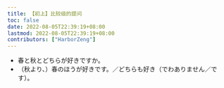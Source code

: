 ```yaml
---
title: 【初上】比较级的提问
toc: false
date: 2022-08-05T22:39:19+08:00
lastmod: 2022-08-05T22:39:19+08:00
contributors: ["HarborZeng"]
---
```


- 春と秋とどちらが好きですか。　
- （秋より、）春のほうが好きです。／どちらも好き（でわありません／です）。

